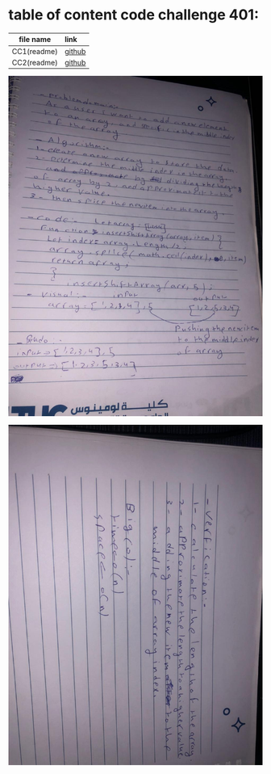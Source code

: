 # table of content code challenge 401: 


|file name|link|
|:-------:|:---|
|CC1(readme)|[github](https://github.com/jdeitawimostafa/data-structures-and-algorithms/blob/main/javascript/code-challenges/array-reverse/README.md)|
|CC2(readme)|[github](https://github.com/jdeitawimostafa/data-structures-and-algorithms/blob/main/javascript/code-challenges/array-shift/README.md)|


![shifting array](cc2(1).jpg)


![shifting array](cc2.jpg)
